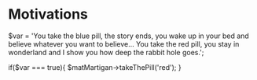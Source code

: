 # Motivations

$var = 'You take the blue pill, the story ends, you wake up in your bed and believe whatever you want to believe... You take the red pill, you stay in wonderland and I show you how deep the rabbit hole goes.';

if($var === true){
  $matMartigan->takeThePill('red');
}

